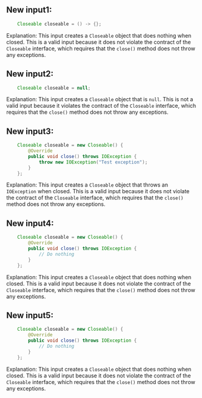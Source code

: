 ## New input1:
```java
    Closeable closeable = () -> {};
```
Explanation: This input creates a `Closeable` object that does nothing when closed. This is a valid input because it does not violate the contract of the `Closeable` interface, which requires that the `close()` method does not throw any exceptions.

## New input2:
```java
    Closeable closeable = null;
```
Explanation: This input creates a `Closeable` object that is `null`. This is not a valid input because it violates the contract of the `Closeable` interface, which requires that the `close()` method does not throw any exceptions.

## New input3:
```java
    Closeable closeable = new Closeable() {
        @Override
        public void close() throws IOException {
            throw new IOException("Test exception");
        }
    };
```
Explanation: This input creates a `Closeable` object that throws an `IOException` when closed. This is a valid input because it does not violate the contract of the `Closeable` interface, which requires that the `close()` method does not throw any exceptions.

## New input4:
```java
    Closeable closeable = new Closeable() {
        @Override
        public void close() throws IOException {
            // Do nothing
        }
    };
```
Explanation: This input creates a `Closeable` object that does nothing when closed. This is a valid input because it does not violate the contract of the `Closeable` interface, which requires that the `close()` method does not throw any exceptions.

## New input5:
```java
    Closeable closeable = new Closeable() {
        @Override
        public void close() throws IOException {
            // Do nothing
        }
    };
```
Explanation: This input creates a `Closeable` object that does nothing when closed. This is a valid input because it does not violate the contract of the `Closeable` interface, which requires that the `close()` method does not throw any exceptions.
